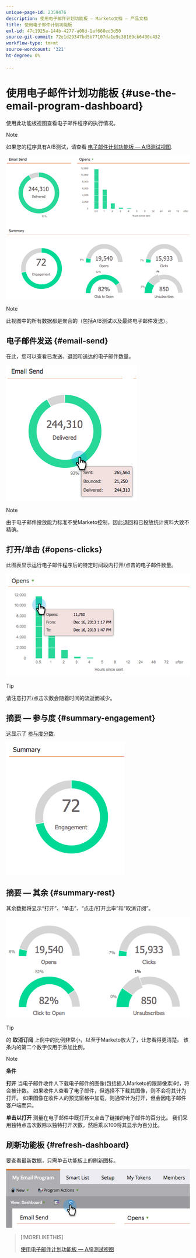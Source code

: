 ```yaml
---
unique-page-id: 2359476
description: 使用电子邮件计划功能板 — Marketo文档 — 产品文档
title: 使用电子邮件计划功能板
exl-id: 47c1925a-144b-4277-a08d-1af660ed3d50
source-git-commit: 72e1d29347bd5b77107da1e9c30169cb6490c432
workflow-type: tm+mt
source-wordcount: '321'
ht-degree: 0%

---
```


# 使用电子邮件计划功能板 {#use-the-email-program-dashboard}

使用此功能板视图查看电子邮件程序的执行情况。

>[!NOTE]
>
>如果您的程序具有A/B测试，请查看 [电子邮件计划功能板 — A/B测试视图](/help/marketo/product-docs/email-marketing/email-programs/email-program-actions/email-test-a-b-test/use-the-email-program-dashboard-a-b-test-view.md).

![](assets/image2014-9-12-14-3a12-3a56.png)

>[!NOTE]
>
>此视图中的所有数据都是聚合的（包括A/B测试以及最终电子邮件发送）。

## 电子邮件发送 {#email-send}

在此，您可以查看已发送、退回和送达的电子邮件数量。

![](assets/image2014-9-12-14-3a13-3a3.png)

>[!NOTE]
>
>由于电子邮件投放能力标准不受Marketo控制，因此退回和已投放统计资料大致不精确。

## 打开/单击 {#opens-clicks}

此图表显示运行电子邮件程序后的特定时间段内打开/点击的电子邮件数量。

![](assets/image2014-9-12-14-3a13-3a7.png)

>[!TIP]
>
>请注意打开/点击次数会随着时间的流逝而减少。

## 摘要 — 参与度 {#summary-engagement}

这显示了 [参与度分数](/help/marketo/product-docs/email-marketing/drip-nurturing/reports-and-notifications/understanding-the-engagement-score.md).

![](assets/image2014-9-12-14-3a13-3a11.png)

## 摘要 — 其余 {#summary-rest}

其余数据将显示“打开”、“单击”、“点击/打开比率”和“取消订阅”。

![](assets/image2014-9-12-14-3a13-3a15.png)

>[!TIP]
>
>的 **取消订阅** 上例中的比例非常小，以至于Marketo放大了，让您看得更清楚。 该条内的第二个数字仅用于添加比例。

>[!NOTE]
>
>**条件**
>
>**打开** 当电子邮件收件人下载电子邮件的图像(包括插入Marketo的跟踪像素)时，将会被计数。 如果收件人查看了电子邮件，但选择不下载其图像，则不会将其计为打开。 如果图像在收件人的预览窗格中加载，则通常计为打开，但会因电子邮件客户端而异。
>
>**单击以打开** 测量在电子邮件中既打开又点击了链接的电子邮件的百分比。 我们采用独特点击次数除以独特打开次数，然后乘以100将其显示为百分比。

## 刷新功能板 {#refresh-dashboard}

要查看最新数据，只需单击功能板上的刷新图标。

![](assets/refreshicon.png)

>[!MORELIKETHIS]
>
>[使用电子邮件计划功能板 — A/B测试视图](/help/marketo/product-docs/email-marketing/email-programs/email-program-actions/email-test-a-b-test/use-the-email-program-dashboard-a-b-test-view.md)
